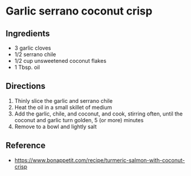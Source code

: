 # Garlic serrano coconut crisp

## Ingredients

* 3 garlic cloves
* 1/2 serrano chile
* 1/2 cup unsweetened coconut flakes
* 1 Tbsp. oil

## Directions

1. Thinly slice the garlic and serrano chile
2. Heat the oil in a small skillet of medium
3. Add the garlic, chile, and coconut, and cook, stirring often, until the coconut and garlic turn golden, 5 (or more) minutes
4. Remove to a bowl and lightly salt

## Reference

* <https://www.bonappetit.com/recipe/turmeric-salmon-with-coconut-crisp>
